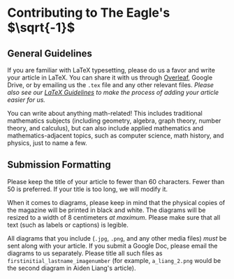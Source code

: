 # Contributing to The Eagle's $\sqrt{-1}$

## General Guidelines

If you are familiar with LaTeX typesetting, please do us a favor and write your article in LaTeX. You can share it with us through [Overleaf](https://www.overleaf.com/), Google Drive, or by emailing us the `.tex` file and any other relevant files. *Please also see our [LaTeX Guidelines]() to make the process of adding your article easier for us.*

You can write about anything math-related! This includes traditional mathematics subjects (including geometry, algebra, graph theory, number theory, and calculus), but can also include applied mathematics and mathematics-adjacent topics, such as computer science, math history, and physics, just to name a few.

## Submission Formatting

Please keep the title of your article to fewer than 60 characters. Fewer than 50 is preferred. If your title is too long, we will modify it.

When it comes to diagrams, please keep in mind that the physical copies of the magazine will be printed in black and white. The diagrams will be resized to a width of 8 centimeters *at maximum*. Please make sure that all text (such as labels or captions) is legible.

All diagrams that you include (`.jpg`, `.png`, and any other media files) *must* be sent along with your article. If you submit a Google Doc, please email the diagrams to us separately. Please title all such files as `firstinitial_lastname_imagenumber` (for example, `a_liang_2.png` would be the second diagram in Aiden Liang's article). 

